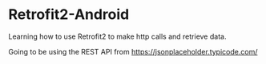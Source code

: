 # Retrofit2-Android
Learning how to use Retrofit2 to make http calls and retrieve data.

Going to be using the REST API from https://jsonplaceholder.typicode.com/
